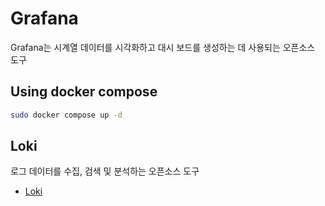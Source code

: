 # Grafana

Grafana는 시계열 데이터를 시각화하고 대시 보드를 생성하는 데 사용되는 오픈소스 도구

## Using docker compose

```sh
sudo docker compose up -d
```

## Loki

로그 데이터를 수집, 검색 및 분석하는 오픈소스 도구

- [Loki](https://grafana.com/oss/loki/)
